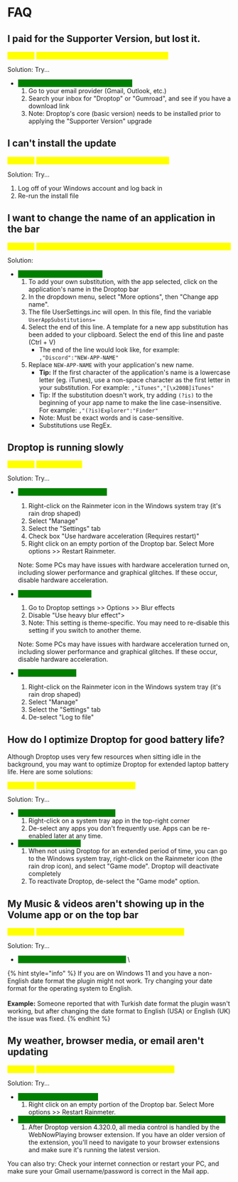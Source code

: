 # FAQ

## I paid for the Supporter Version, but lost it.

<mark style="color:yellow;">**Problem:**</mark> <mark style="color:yellow;"></mark><mark style="color:yellow;">Need to restore Supporter Version purchase.</mark>

Solution: Try...

* &#x20;<mark style="color:green;background-color:green;">Check your email for the download link</mark>&#x20;
  1. Go to your email provider (Gmail, Outlook, etc.)
  2. Search your inbox for "Droptop" or "Gumroad", and see if you have a download link
  3. Note: Droptop's core (basic version) needs to be installed prior to applying the "Supporter Version" upgrade

## I can't install the update

<mark style="color:yellow;">**Problem:**</mark> <mark style="color:yellow;"></mark><mark style="color:yellow;">Receiving an error when installing the update</mark>

Solution: Try...

1. Log off of your Windows account and log back in
2. Re-run the install file

## I want to change the name of an application in the bar

<mark style="color:yellow;">**Problem:**</mark> <mark style="color:yellow;"></mark><mark style="color:yellow;">An application I'm using isn't the name I want displayed on the bar</mark>

Solution:

* &#x20;<mark style="color:green;background-color:green;">Create your own substitution</mark>&#x20;
  1. To add your own substitution, with the app selected, click on the application's name in the Droptop bar
  2. In the dropdown menu, select "More options", then "Change app name".
  3. The file UserSettings.inc will open. In this file, find the variable `UserAppSubstitutions=`
  4. Select the end of this line. A template for a new app substitution has been added to your clipboard. Select the end of this line and paste (Ctrl + V)
     * The end of the line would look like, for example: `,"Discord":"NEW-APP-NAME"`
  5. Replace `NEW-APP-NAME` with your application's new name.
     * **Tip:** If the first character of the application's name is a lowercase letter (eg. iTunes), use a non-space character as the first letter in your substitution. For example: `,"iTunes","[\x200B]iTunes"`
     * Tip: If the substitution doesn't work, try adding `(?is)` to the beginning of your app name to make the line case-insensitive. For example: `,"(?is)Explorer":"Finder"`
     * Note: Must be exact words and is case-sensitive.
     * Substitutions use RegEx.

## Droptop is running slowly

<mark style="color:yellow;">**Problem:**</mark> <mark style="color:yellow;"></mark><mark style="color:yellow;">Droptop is slow</mark>

Solution: Try...

*   &#x20;<mark style="color:green;background-color:green;">Enable Hardware Acceleration</mark>&#x20;

    1. Right-click on the Rainmeter icon in the Windows system tray (it's rain drop shaped)
    2. Select "Manage"
    3. Select the "Settings" tab
    4. Check box "Use hardware acceleration (Requires restart)"
    5. Right click on an empty portion of the Droptop bar. Select More options >> Restart Rainmeter.

    Note: Some PCs may have issues with hardware acceleration turned on, including slower performance and graphical glitches. If these occur, disable hardware acceleration.
*   &#x20;<mark style="color:green;background-color:green;">Disable "Use heavy blur"</mark>&#x20;

    1. Go to Droptop settings >> Options >> Blur effects
    2. Disable "Use heavy blur effect">
    3. Note: This setting is theme-specific. You may need to re-disable this setting if you switch to another theme.

    Note: Some PCs may have issues with hardware acceleration turned on, including slower performance and graphical glitches. If these occur, disable hardware acceleration.
* &#x20;<mark style="color:green;background-color:green;">Disable "Log to file"</mark>&#x20;
  1. Right-click on the Rainmeter icon in the Windows system tray (it's rain drop shaped)
  2. Select "Manage"
  3. Select the "Settings" tab
  4. De-select "Log to file"

## How do I optimize Droptop for good battery life?

Although Droptop uses very few resources when sitting idle in the background, you may want to optimize Droptop for extended laptop battery life. Here are some solutions:

<mark style="color:yellow;">**Problem:**</mark> <mark style="color:yellow;"></mark><mark style="color:yellow;">I need to maximize my battery life</mark>

Solution: Try...

* &#x20;<mark style="color:green;background-color:green;">Disable unused system tray apps</mark>&#x20;
  1. Right-click on a system tray app in the top-right corner
  2. De-select any apps you don't frequently use. Apps can be re-enabled later at any time.
* &#x20;<mark style="color:green;background-color:green;">Enable "Game mode"</mark>&#x20;
  1. When not using Droptop for an extended period of time, you can go to the Windows system tray, right-click on the Rainmeter icon (the rain drop icon), and select "Game mode". Droptop will deactivate completely
  2. To reactivate Droptop, de-select the "Game mode" option.

## My Music & videos aren't showing up in the Volume app or on the top bar

<mark style="color:yellow;">**Problem:**</mark> <mark style="color:yellow;"></mark><mark style="color:yellow;">Not displaying song title & artist in the Volume app</mark>

Solution: Try...

* &#x20;<mark style="color:green;background-color:green;">Restart Rainmeter or Restart your PC</mark> \


{% hint style="info" %}
If you are on Windows 11 and you have a non-English date format the plugin might not work. Try changing your date format for the operating system to English.\
\
**Example:** Someone reported that with Turkish date format the plugin wasn't working, but after changing the date format to English (USA) or English (UK) the issue was fixed.
{% endhint %}

## My weather, browser media, or email aren't updating

<mark style="color:yellow;">**Problem:**</mark> <mark style="color:yellow;"></mark><mark style="color:yellow;">The webparser or plugins aren't retrieving data</mark>

Solution: Try...

* &#x20;<mark style="color:green;background-color:green;">Exit and re-open Rainmeter</mark>&#x20;
  1. Right click on an empty portion of the Droptop bar. Select More options >> Restart Rainmeter.
* &#x20;<mark style="color:green;background-color:green;">Install the latest version of WebNowPlaying extension for your browser</mark>&#x20;
  1. After Droptop version 4.320.0, all media control is handled by the WebNowPlaying browser extension. If you have an older version of the extension, you'll need to navigate to your browser extensions and make sure it's running the latest version.

You can also try: Check your internet connection or restart your PC, and make sure your Gmail username/password is correct in the Mail app.
